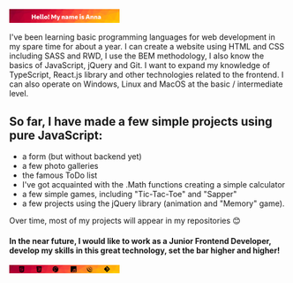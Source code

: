 <img src="https://github.com/90AnnaG/90AnnaG/blob/master/hello.png" alt="hello" style="max-width: 200px" />

I've been learning basic programming languages for web development in my spare time for about a year. I can create a website using HTML and CSS including SASS and RWD, I use the BEM methodology, I also know the basics of JavaScript, jQuery and Git. I want to expand my knowledge of TypeScript, React.js library and other technologies related to the frontend. I can also operate on Windows, Linux and MacOS at the basic / intermediate level.

 ## So far, I have made a few simple projects using pure JavaScript:
 - a form (but without backend yet)
 - a few photo galleries
 - the famous ToDo list
 - I've got acquainted with the .Math functions creating a simple calculator
 - a few simple games, including "Tic-Tac-Toe" and "Sapper"
 - a few projects using the jQuery library (animation and "Memory" game).

 Over time, most of my projects will appear in my repositories  :blush:

#### In the near future, I would like to work as a Junior Frontend Developer, develop my skills in this great technology, set the bar higher and higher!

<img src="https://github.com/90AnnaG/90AnnaG/blob/master/technology.png" alt="hello" style="max-width: 200px" />